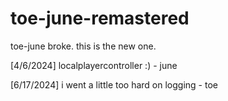 # toe-june-remastered
 toe-june broke. this is the new one.
 
 [4/6/2024] localplayercontroller :) - june
 
[6/17/2024] i went a little too hard on logging - toe
